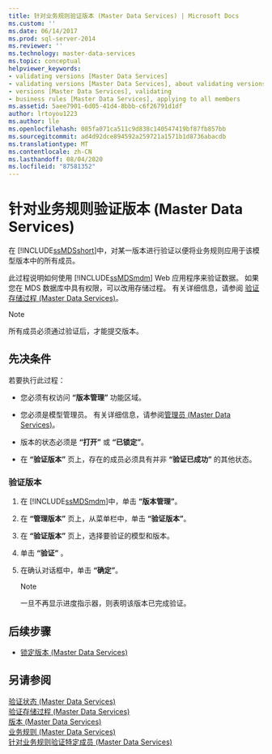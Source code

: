 ```yaml
---
title: 针对业务规则验证版本 (Master Data Services) | Microsoft Docs
ms.custom: ''
ms.date: 06/14/2017
ms.prod: sql-server-2014
ms.reviewer: ''
ms.technology: master-data-services
ms.topic: conceptual
helpviewer_keywords:
- validating versions [Master Data Services]
- validating versions [Master Data Services], about validating versions
- versions [Master Data Services], validating
- business rules [Master Data Services], applying to all members
ms.assetid: 5aee7901-6d05-41d4-8bbb-c6f26791d1df
author: lrtoyou1223
ms.author: lle
ms.openlocfilehash: 085fa071ca511c9d838c140547419bf87fb857bb
ms.sourcegitcommit: ad4d92dce894592a259721a1571b1d8736abacdb
ms.translationtype: MT
ms.contentlocale: zh-CN
ms.lasthandoff: 08/04/2020
ms.locfileid: "87581352"
---
```

# <a name="validate-a-version-against-business-rules-master-data-services"></a>针对业务规则验证版本 (Master Data Services)
  在 [!INCLUDE[ssMDSshort](../includes/ssmdsshort-md.md)]中，对某一版本进行验证以便将业务规则应用于该模型版本中的所有成员。  
  
 此过程说明如何使用 [!INCLUDE[ssMDSmdm](../includes/ssmdsmdm-md.md)] Web 应用程序来验证数据。 如果您在 MDS 数据库中具有权限，可以改用存储过程。 有关详细信息，请参阅 [验证存储过程 (Master Data Services)](validation-stored-procedure-master-data-services.md)。  
  
> [!NOTE]  
>  所有成员必须通过验证后，才能提交版本。  
  
## <a name="prerequisites"></a>先决条件  
 若要执行此过程：  
  
-   您必须有权访问 **“版本管理”** 功能区域。  
  
-   您必须是模型管理员。 有关详细信息，请参阅[管理员 &#40;Master Data Services&#41;](../../2014/master-data-services/administrators-master-data-services.md)。  
  
-   版本的状态必须是 **“打开”** 或 **“已锁定”**。  
  
-   在 **“验证版本”** 页上，存在的成员必须具有并非 **“验证已成功”** 的其他状态。  
  
### <a name="to-validate-a-version"></a>验证版本  
  
1.  在 [!INCLUDE[ssMDSmdm](../includes/ssmdsmdm-md.md)]中，单击 **“版本管理”**。  
  
2.  在 **“管理版本”** 页上，从菜单栏中，单击 **“验证版本”**。  
  
3.  在 **“验证版本”** 页上，选择要验证的模型和版本。  
  
4.  单击 **“验证”** 。  
  
5.  在确认对话框中，单击 **“确定”**。  
  
    > [!NOTE]  
    >  一旦不再显示进度指示器，则表明该版本已完成验证。  
  
## <a name="next-steps"></a>后续步骤  
  
-   [锁定版本 (Master Data Services)](../../2014/master-data-services/lock-a-version-master-data-services.md)  
  
## <a name="see-also"></a>另请参阅  
 [验证状态 &#40;Master Data Services&#41;](../../2014/master-data-services/validation-statuses-master-data-services.md)   
 [验证存储过程 &#40;Master Data Services&#41;](validation-stored-procedure-master-data-services.md)   
 [版本 &#40;Master Data Services&#41;](../../2014/master-data-services/versions-master-data-services.md)   
 [业务规则 &#40;Master Data Services&#41;](../../2014/master-data-services/business-rules-master-data-services.md)   
 [针对业务规则验证特定成员 (Master Data Services)](../../2014/master-data-services/validate-specific-members-against-business-rules-master-data-services.md)  
  
  
